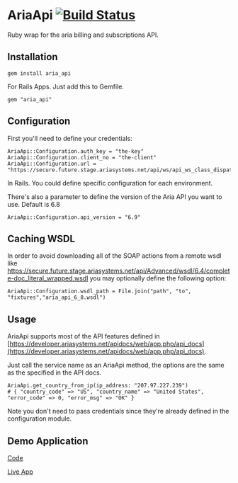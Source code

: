 # AriaApi [![Build Status](https://secure.travis-ci.org/jpemberthy/aria_api.png)](http://travis-ci.org/jpemberthy/aria_api)

Ruby wrap for the aria billing and subscriptions API.

## Installation

    gem install aria_api

For Rails Apps. Just add this to Gemfile.

    gem "aria_api"

## Configuration

First you'll need to define your credentials:

    AriaApi::Configuration.auth_key = "the-key"
    AriaApi::Configuration.client_no = "the-client"
    AriaApi::Configuration.url = "https://secure.future.stage.ariasystems.net/api/ws/api_ws_class_dispatcher.php"

In Rails. You could define specific configuration for each environment.

There's also a parameter to define the version of the Aria API you want to use. Default is 6.8

    AriaApi::Configuration.api_version = "6.9"

## Caching WSDL

In order to avoid downloading all of the SOAP actions from a remote wsdl like https://secure.future.stage.ariasystems.net/api/Advanced/wsdl/6.4/complete-doc_literal_wrapped.wsdl you may optionally define the following option:   
    
    AriaApi::Configuration.wsdl_path = File.join("path", "to", "fixtures","aria_api_6_8.wsdl")

## Usage

AriaApi supports most of the API features defined in [https://developer.ariasystems.net/apidocs/web/app.php/api_docs](https://developer.ariasystems.net/apidocs/web/app.php/api_docs).

Just call the service name as an AriaApi method, the options are the same as the specified in the API docs.

    AriaApi.get_country_from_ip(ip_address: "207.97.227.239")
    # { "country_code" => "US", "country_name" => "United States", "error_code" => 0, "error_msg" => "OK" }

Note you don't need to pass credentials since they're already defined in the configuration module.

## Demo Application

[Code](https://github.com/jpemberthy/aria_api_demo)

[Live App](http://aria-api-demo.herokuapp.com/)

